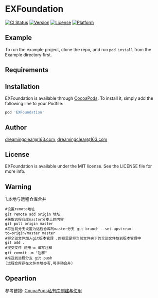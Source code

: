 # EXFoundation

[![CI Status](https://img.shields.io/travis/dreamingclear@163.com/EXFoundation.svg?style=flat)](https://travis-ci.org/dreamingclear@163.com/EXFoundation)
[![Version](https://img.shields.io/cocoapods/v/EXFoundation.svg?style=flat)](https://cocoapods.org/pods/EXFoundation)
[![License](https://img.shields.io/cocoapods/l/EXFoundation.svg?style=flat)](https://cocoapods.org/pods/EXFoundation)
[![Platform](https://img.shields.io/cocoapods/p/EXFoundation.svg?style=flat)](https://cocoapods.org/pods/EXFoundation)

## Example

To run the example project, clone the repo, and run `pod install` from the Example directory first.

## Requirements

## Installation

EXFoundation is available through [CocoaPods](https://cocoapods.org). To install
it, simply add the following line to your Podfile:

```ruby
pod 'EXFoundation'
```

## Author

dreamingclear@163.com, dreamingclear@163.com

## License

EXFoundation is available under the MIT license. See the LICENSE file for more info.


## Warning
1.本地与远程仓库合并
```
#设置remote地址 
git remote add origin 地址 
#获取远程仓库master分支上的内容 
git pull origin master 
#将当前分支设置为远程仓库的master分支 git branch --set-upstream-to=origin/master master
#将全部文件加入git版本管理 .的意思是将当前文件夹下的全部文件放到版本管理中
git add . 
#提交文件 使用-m 编写注释 
git commit -m "注释" 
#推送到远程分支 git push
(远程仓库存在文件本地亦有,可手动合并)
```
## Opeartion
参考链接:
[CocoaPods私有库创建与使用](http://www.cocoachina.com/cms/wap.php?action=article&id=24857)


